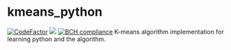 # kmeans_python
[![CodeFactor](https://www.codefactor.io/repository/github/amrukwa/kmeans_python/badge)](https://www.codefactor.io/repository/github/amrukwa/kmeans_python)
<a href="https://codeclimate.com/github/amrukwa/kmeans_python/maintainability"><img src="https://api.codeclimate.com/v1/badges/a71d05f32f91183ab71b/maintainability" /></a>
[![BCH compliance](https://bettercodehub.com/edge/badge/amrukwa/kmeans_python?branch=master)](https://bettercodehub.com/)
K-means algorithm implementation for learning python and the algorithm.
